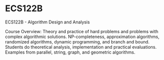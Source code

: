 # ECS122B
ECS122B - Algorithm Design and Analysis


Course Overview:
Theory and practice of hard problems and problems with complex algorithmic solutions. NP-completeness, approximation algorithms, randomized algorithms, dynamic programming, and branch and bound. Students do theoretical analysis, implementation and practical evaluations. Examples from parallel, string, graph, and geometric algorithms.

